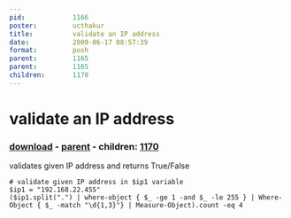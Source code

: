 ```yaml
---
pid:            1166
poster:         ucthakur
title:          validate an IP address
date:           2009-06-17 08:57:39
format:         posh
parent:         1165
parent:         1165
children:       1170
---
```


# validate an IP address

### [download](1166.ps1) - [parent](1165.md) - children: [1170](1170.md)

validates given IP address and returns True/False	

```posh
# validate given IP address in $ip1 variable
$ip1 = "192.168.22.455"
($ip1.split(".") | where-object { $_ -ge 1 -and $_ -le 255 } | Where-Object { $_ -match "\d{1,3}"} | Measure-Object).count -eq 4
```
